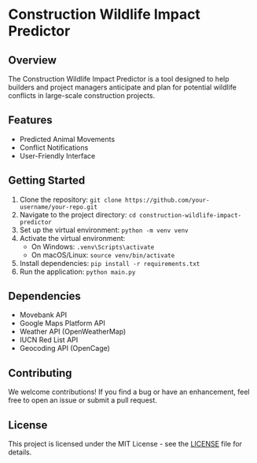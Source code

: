 # Construction Wildlife Impact Predictor

## Overview
The Construction Wildlife Impact Predictor is a tool designed to help builders and project managers anticipate and plan for potential wildlife conflicts in large-scale construction projects.

## Features
- Predicted Animal Movements
- Conflict Notifications
- User-Friendly Interface

## Getting Started
1. Clone the repository: `git clone https://github.com/your-username/your-repo.git`
2. Navigate to the project directory: `cd construction-wildlife-impact-predictor`
3. Set up the virtual environment: `python -m venv venv`
4. Activate the virtual environment: 
   - On Windows: `.venv\Scripts\activate`
   - On macOS/Linux: `source venv/bin/activate`
5. Install dependencies: `pip install -r requirements.txt`
6. Run the application: `python main.py`

## Dependencies
- Movebank API
- Google Maps Platform API
- Weather API (OpenWeatherMap)
- IUCN Red List API
- Geocoding API (OpenCage)

## Contributing
We welcome contributions! If you find a bug or have an enhancement, feel free to open an issue or submit a pull request.

## License
This project is licensed under the MIT License - see the [LICENSE](LICENSE) file for details.
